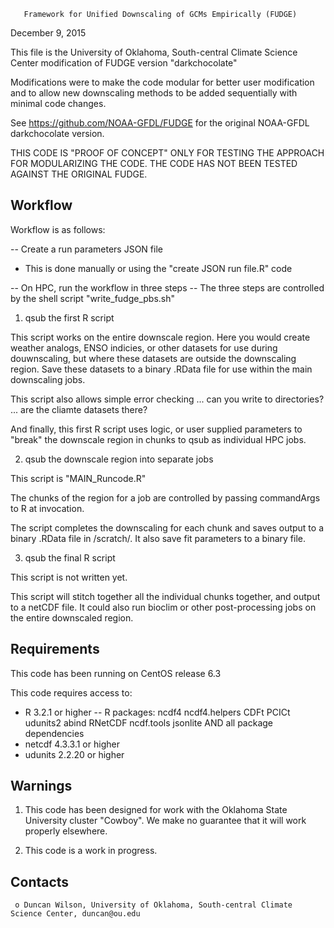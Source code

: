        Framework for Unified Downscaling of GCMs Empirically (FUDGE)

December 9, 2015

This file is the University of Oklahoma, South-central Climate Science Center modification of FUDGE version "darkchocolate"

Modifications were to make the code modular for better user modification and to allow new downscaling methods to be added sequentially with minimal code changes.

See https://github.com/NOAA-GFDL/FUDGE for the original NOAA-GFDL darkchocolate version.

THIS CODE IS "PROOF OF CONCEPT" ONLY FOR TESTING THE APPROACH FOR MODULARIZING THE CODE. THE CODE HAS NOT BEEN TESTED AGAINST THE ORIGINAL FUDGE.

Workflow
--------
Workflow is as follows:
	
-- Create a run parameters JSON file
  - This is done manually or using the 
    "create JSON run file.R" code

-- On HPC, run the workflow in three steps
-- The three steps are controlled by the shell script
   "write_fudge_pbs.sh"

1. qsub the first R script

This script works on the entire downscale region. Here you would create weather analogs, ENSO indicies, or other datasets for use during douwnscaling, but where these datasets are outside the downscaling region. Save these datasets to a binary .RData file for use within the main downscaling jobs.

This script also allows simple error checking ... can you write to directories? ... are the cliamte datasets there?

And finally, this first R script uses logic, or user supplied parameters to "break" the downscale region in chunks to qsub as individual HPC jobs. 

2. qsub the downscale region into separate jobs

This script is "MAIN_Runcode.R"

The chunks of the region for a job are controlled by passing commandArgs to R at invocation.

The script completes the downscaling for each chunk and saves output to a binary .RData file in /scratch/. It also save fit parameters to a binary file. 

3. qsub the final R script

This script is not written yet.

This script will stitch together all the individual chunks together, and output to a netCDF file. It could also run bioclim or other post-processing jobs on the entire downscaled region. 

  Requirements
  ------------
  This code has been running on CentOS release 6.3

  This code requires access to:
  - R 3.2.1 or higher 
  -- R packages: 
	ncdf4
	ncdf4.helpers
	CDFt
	PCICt
	udunits2 
	abind
	RNetCDF
	ncdf.tools
	jsonlite
	AND all package dependencies
  - netcdf 4.3.3.1 or higher
  - udunits 2.2.20 or higher


  Warnings
  -----------------------------

  1. This code has been designed for work with the Oklahoma State University cluster "Cowboy".  We make no guarantee that it will work properly elsewhere. 

  2. This code is a work in progress.  

  Contacts
  --------
     o Duncan Wilson, University of Oklahoma, South-central Climate Science Center, duncan@ou.edu
